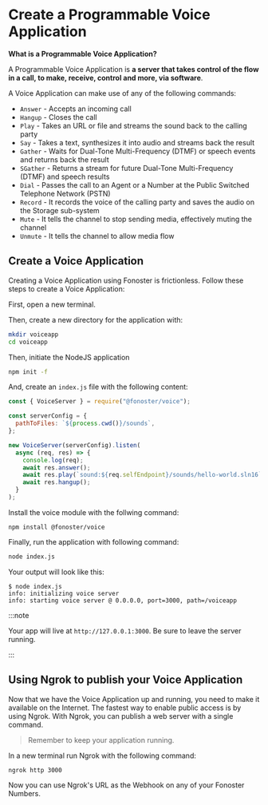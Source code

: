 # Create a Programmable Voice Application

**What is a Programmable Voice Application?** <br />

A Programmable Voice Application is **a server that takes control of the flow in a call, to make, receive, control and more, via software**. 

A Voice Application can make use of any of the following commands:

- `Answer` - Accepts an incoming call
- `Hangup` - Closes the call
- `Play` - Takes an URL or file and streams the sound back to the calling party
- `Say` - Takes a text, synthesizes it into audio and streams back the result
- `Gather` - Waits for Dual-Tone Multi-Frequency (DTMF) or speech events and returns back the result
- `SGather` - Returns a stream for future Dual-Tone Multi-Frequency (DTMF) and speech results
- `Dial` - Passes the call to an Agent or a Number at the Public Switched Telephone Network (PSTN)
- `Record` - It records the voice of the calling party and saves the audio on the Storage sub-system
- `Mute` - It tells the channel to stop sending media, effectively muting the channel
- `Unmute` - It tells the channel to allow media flow

## Create a Voice Application

Creating a Voice Application using Fonoster is frictionless. Follow these steps to create a Voice Application:

First, open a new terminal.

Then, create a new directory for the application with:

```bash
mkdir voiceapp
cd voiceapp
```

Then, initiate the NodeJS application

```bash
npm init -f
```

And, create an `index.js` file with the following content:

```javascript
const { VoiceServer } = require("@fonoster/voice");

const serverConfig = {
  pathToFiles: `${process.cwd()}/sounds`,
};

new VoiceServer(serverConfig).listen(
  async (req, res) => {
    console.log(req);
    await res.answer();
    await res.play(`sound:${req.selfEndpoint}/sounds/hello-world.sln16`);
    await res.hangup();
  }
);
```

Install the voice module with the follwing command:

```
npm install @fonoster/voice
```

Finally, run the application with following command:

```bash
node index.js
```

Your output will look like this:

```
$ node index.js 
info: initializing voice server
info: starting voice server @ 0.0.0.0, port=3000, path=/voiceapp
```

:::note

Your app will live at `http://127.0.0.1:3000`. Be sure to leave the server running.

:::

## Using Ngrok to publish your Voice Application 

Now that we have the Voice Application up and running, you need to make it available on the Internet. The fastest way to enable public access is by using Ngrok. With Ngrok, you can publish a web server with a single command.

> Remember to keep your application running.

In a new terminal run Ngrok with the following command:

```bash
ngrok http 3000
```

Now you can use Ngrok's URL as the Webhook on any of your Fonoster Numbers.
